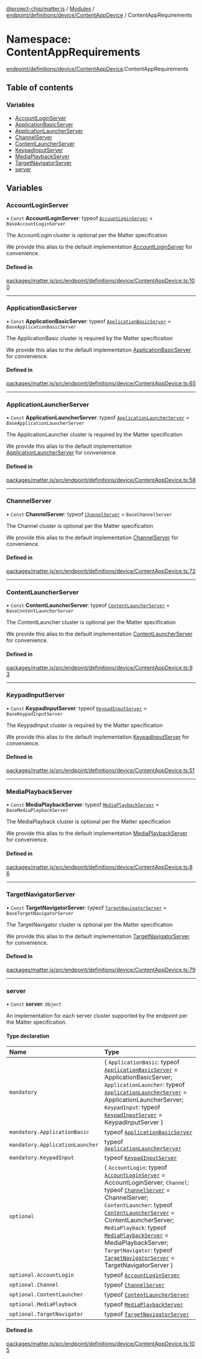[@project-chip/matter.js](../README.md) / [Modules](../modules.md) / [endpoint/definitions/device/ContentAppDevice](endpoint_definitions_device_ContentAppDevice.md) / ContentAppRequirements

# Namespace: ContentAppRequirements

[endpoint/definitions/device/ContentAppDevice](endpoint_definitions_device_ContentAppDevice.md).ContentAppRequirements

## Table of contents

### Variables

- [AccountLoginServer](endpoint_definitions_device_ContentAppDevice.ContentAppRequirements.md#accountloginserver)
- [ApplicationBasicServer](endpoint_definitions_device_ContentAppDevice.ContentAppRequirements.md#applicationbasicserver)
- [ApplicationLauncherServer](endpoint_definitions_device_ContentAppDevice.ContentAppRequirements.md#applicationlauncherserver)
- [ChannelServer](endpoint_definitions_device_ContentAppDevice.ContentAppRequirements.md#channelserver)
- [ContentLauncherServer](endpoint_definitions_device_ContentAppDevice.ContentAppRequirements.md#contentlauncherserver)
- [KeypadInputServer](endpoint_definitions_device_ContentAppDevice.ContentAppRequirements.md#keypadinputserver)
- [MediaPlaybackServer](endpoint_definitions_device_ContentAppDevice.ContentAppRequirements.md#mediaplaybackserver)
- [TargetNavigatorServer](endpoint_definitions_device_ContentAppDevice.ContentAppRequirements.md#targetnavigatorserver)
- [server](endpoint_definitions_device_ContentAppDevice.ContentAppRequirements.md#server)

## Variables

### AccountLoginServer

• `Const` **AccountLoginServer**: typeof [`AccountLoginServer`](../classes/behavior_definitions_account_login_export.AccountLoginServer.md) = `BaseAccountLoginServer`

The AccountLogin cluster is optional per the Matter specification

We provide this alias to the default implementation [AccountLoginServer](endpoint_definitions_device_ContentAppDevice.ContentAppRequirements.md#accountloginserver) for convenience.

#### Defined in

[packages/matter.js/src/endpoint/definitions/device/ContentAppDevice.ts:100](https://github.com/project-chip/matter.js/blob/6d3b6a5d957d88a9231d6ecab4bb41f8133112be/packages/matter.js/src/endpoint/definitions/device/ContentAppDevice.ts#L100)

___

### ApplicationBasicServer

• `Const` **ApplicationBasicServer**: typeof [`ApplicationBasicServer`](../classes/behavior_definitions_application_basic_export.ApplicationBasicServer.md) = `BaseApplicationBasicServer`

The ApplicationBasic cluster is required by the Matter specification

We provide this alias to the default implementation [ApplicationBasicServer](endpoint_definitions_device_ContentAppDevice.ContentAppRequirements.md#applicationbasicserver) for convenience.

#### Defined in

[packages/matter.js/src/endpoint/definitions/device/ContentAppDevice.ts:65](https://github.com/project-chip/matter.js/blob/6d3b6a5d957d88a9231d6ecab4bb41f8133112be/packages/matter.js/src/endpoint/definitions/device/ContentAppDevice.ts#L65)

___

### ApplicationLauncherServer

• `Const` **ApplicationLauncherServer**: typeof [`ApplicationLauncherServer`](../classes/behavior_definitions_application_launcher_export.ApplicationLauncherServer.md) = `BaseApplicationLauncherServer`

The ApplicationLauncher cluster is required by the Matter specification

We provide this alias to the default implementation [ApplicationLauncherServer](endpoint_definitions_device_ContentAppDevice.ContentAppRequirements.md#applicationlauncherserver) for convenience.

#### Defined in

[packages/matter.js/src/endpoint/definitions/device/ContentAppDevice.ts:58](https://github.com/project-chip/matter.js/blob/6d3b6a5d957d88a9231d6ecab4bb41f8133112be/packages/matter.js/src/endpoint/definitions/device/ContentAppDevice.ts#L58)

___

### ChannelServer

• `Const` **ChannelServer**: typeof [`ChannelServer`](../classes/behavior_definitions_channel_export.ChannelServer.md) = `BaseChannelServer`

The Channel cluster is optional per the Matter specification

We provide this alias to the default implementation [ChannelServer](endpoint_definitions_device_ContentAppDevice.ContentAppRequirements.md#channelserver) for convenience.

#### Defined in

[packages/matter.js/src/endpoint/definitions/device/ContentAppDevice.ts:72](https://github.com/project-chip/matter.js/blob/6d3b6a5d957d88a9231d6ecab4bb41f8133112be/packages/matter.js/src/endpoint/definitions/device/ContentAppDevice.ts#L72)

___

### ContentLauncherServer

• `Const` **ContentLauncherServer**: typeof [`ContentLauncherServer`](../classes/behavior_definitions_content_launcher_export.ContentLauncherServer.md) = `BaseContentLauncherServer`

The ContentLauncher cluster is optional per the Matter specification

We provide this alias to the default implementation [ContentLauncherServer](endpoint_definitions_device_ContentAppDevice.ContentAppRequirements.md#contentlauncherserver) for convenience.

#### Defined in

[packages/matter.js/src/endpoint/definitions/device/ContentAppDevice.ts:93](https://github.com/project-chip/matter.js/blob/6d3b6a5d957d88a9231d6ecab4bb41f8133112be/packages/matter.js/src/endpoint/definitions/device/ContentAppDevice.ts#L93)

___

### KeypadInputServer

• `Const` **KeypadInputServer**: typeof [`KeypadInputServer`](../classes/behavior_definitions_keypad_input_export.KeypadInputServer.md) = `BaseKeypadInputServer`

The KeypadInput cluster is required by the Matter specification

We provide this alias to the default implementation [KeypadInputServer](endpoint_definitions_device_ContentAppDevice.ContentAppRequirements.md#keypadinputserver) for convenience.

#### Defined in

[packages/matter.js/src/endpoint/definitions/device/ContentAppDevice.ts:51](https://github.com/project-chip/matter.js/blob/6d3b6a5d957d88a9231d6ecab4bb41f8133112be/packages/matter.js/src/endpoint/definitions/device/ContentAppDevice.ts#L51)

___

### MediaPlaybackServer

• `Const` **MediaPlaybackServer**: typeof [`MediaPlaybackServer`](../classes/behavior_definitions_media_playback_export.MediaPlaybackServer.md) = `BaseMediaPlaybackServer`

The MediaPlayback cluster is optional per the Matter specification

We provide this alias to the default implementation [MediaPlaybackServer](endpoint_definitions_device_ContentAppDevice.ContentAppRequirements.md#mediaplaybackserver) for convenience.

#### Defined in

[packages/matter.js/src/endpoint/definitions/device/ContentAppDevice.ts:86](https://github.com/project-chip/matter.js/blob/6d3b6a5d957d88a9231d6ecab4bb41f8133112be/packages/matter.js/src/endpoint/definitions/device/ContentAppDevice.ts#L86)

___

### TargetNavigatorServer

• `Const` **TargetNavigatorServer**: typeof [`TargetNavigatorServer`](../classes/behavior_definitions_target_navigator_export.TargetNavigatorServer.md) = `BaseTargetNavigatorServer`

The TargetNavigator cluster is optional per the Matter specification

We provide this alias to the default implementation [TargetNavigatorServer](endpoint_definitions_device_ContentAppDevice.ContentAppRequirements.md#targetnavigatorserver) for convenience.

#### Defined in

[packages/matter.js/src/endpoint/definitions/device/ContentAppDevice.ts:79](https://github.com/project-chip/matter.js/blob/6d3b6a5d957d88a9231d6ecab4bb41f8133112be/packages/matter.js/src/endpoint/definitions/device/ContentAppDevice.ts#L79)

___

### server

• `Const` **server**: `Object`

An implementation for each server cluster supported by the endpoint per the Matter specification.

#### Type declaration

| Name | Type |
| :------ | :------ |
| `mandatory` | \{ `ApplicationBasic`: typeof [`ApplicationBasicServer`](../classes/behavior_definitions_application_basic_export.ApplicationBasicServer.md) = ApplicationBasicServer; `ApplicationLauncher`: typeof [`ApplicationLauncherServer`](../classes/behavior_definitions_application_launcher_export.ApplicationLauncherServer.md) = ApplicationLauncherServer; `KeypadInput`: typeof [`KeypadInputServer`](../classes/behavior_definitions_keypad_input_export.KeypadInputServer.md) = KeypadInputServer } |
| `mandatory.ApplicationBasic` | typeof [`ApplicationBasicServer`](../classes/behavior_definitions_application_basic_export.ApplicationBasicServer.md) |
| `mandatory.ApplicationLauncher` | typeof [`ApplicationLauncherServer`](../classes/behavior_definitions_application_launcher_export.ApplicationLauncherServer.md) |
| `mandatory.KeypadInput` | typeof [`KeypadInputServer`](../classes/behavior_definitions_keypad_input_export.KeypadInputServer.md) |
| `optional` | \{ `AccountLogin`: typeof [`AccountLoginServer`](../classes/behavior_definitions_account_login_export.AccountLoginServer.md) = AccountLoginServer; `Channel`: typeof [`ChannelServer`](../classes/behavior_definitions_channel_export.ChannelServer.md) = ChannelServer; `ContentLauncher`: typeof [`ContentLauncherServer`](../classes/behavior_definitions_content_launcher_export.ContentLauncherServer.md) = ContentLauncherServer; `MediaPlayback`: typeof [`MediaPlaybackServer`](../classes/behavior_definitions_media_playback_export.MediaPlaybackServer.md) = MediaPlaybackServer; `TargetNavigator`: typeof [`TargetNavigatorServer`](../classes/behavior_definitions_target_navigator_export.TargetNavigatorServer.md) = TargetNavigatorServer } |
| `optional.AccountLogin` | typeof [`AccountLoginServer`](../classes/behavior_definitions_account_login_export.AccountLoginServer.md) |
| `optional.Channel` | typeof [`ChannelServer`](../classes/behavior_definitions_channel_export.ChannelServer.md) |
| `optional.ContentLauncher` | typeof [`ContentLauncherServer`](../classes/behavior_definitions_content_launcher_export.ContentLauncherServer.md) |
| `optional.MediaPlayback` | typeof [`MediaPlaybackServer`](../classes/behavior_definitions_media_playback_export.MediaPlaybackServer.md) |
| `optional.TargetNavigator` | typeof [`TargetNavigatorServer`](../classes/behavior_definitions_target_navigator_export.TargetNavigatorServer.md) |

#### Defined in

[packages/matter.js/src/endpoint/definitions/device/ContentAppDevice.ts:105](https://github.com/project-chip/matter.js/blob/6d3b6a5d957d88a9231d6ecab4bb41f8133112be/packages/matter.js/src/endpoint/definitions/device/ContentAppDevice.ts#L105)
